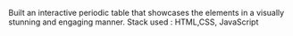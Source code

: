 Built an interactive periodic table that showcases the elements in a visually stunning and engaging manner.
Stack used : HTML,CSS, JavaScript
